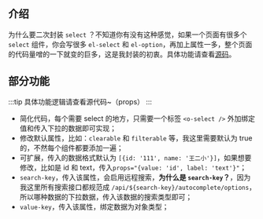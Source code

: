 ## 介绍

为什么要二次封装 `select` ？不知道你有没有这种感觉，如果一个页面有很多个 `select` 组件，你会写很多 `el-select` 和 `el-option`，再加上属性一多，整个页面的代码量噌的一下就变的巨多，这是我封装的初衷。具体功能请查看[源码](https://github.com/wjw-gavin/vue3-vite-ts-element-plus/blob/vue_nest/src/components/Search/index.vue)。

## 部分功能

:::tip
具体功能逻辑请查看源代码~（props）
:::

- 简化代码，每个需要 select 的地方，只需要一个标签 `<o-select />` 外加绑定值和传入下拉的数据即可实现；
- 修改默认属性，比如：`clearable` 和 `filterable` 等，我这里需要默认为 true 的，不然每个组件都要添加一遍；
- 可扩展，传入的数据格式默认为 `[{id: '111', name: '王二小'}]`，如果想要修改，比如是 id 和 text，传入`props="{value: 'id', label: 'text'}"`；
- `search-key`，传入该属性，会启用远程搜索，**为什么是 `search-key`？**，因为我这里所有搜索接口都规范成 `/api/${search-key}/autocomplete/options`，所以哪种数据的下拉数据，传入该数据的搜索类型即可；
- `value-key`，传入该属性，绑定数据为对象类型；
